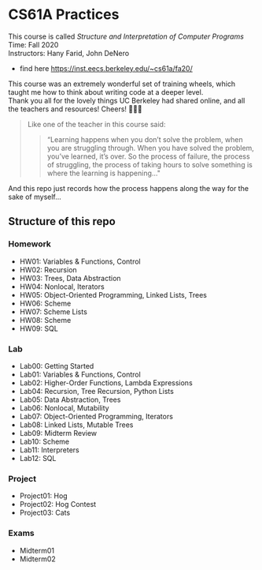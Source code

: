 # CS61A Practices

This course is called _Structure and Interpretation of Computer Programs_\
Time: Fall 2020\
Instructors: Hany Farid, John DeNero
- find here https://inst.eecs.berkeley.edu/~cs61a/fa20/

This course was an extremely wonderful set of training wheels, which taught me how to think about writing code at a deeper level.\
Thank you all for the lovely things UC Berkeley had shared online, and all the teachers and resources! Cheers! 🧡💛💙

> Like one of the teacher in this course said: 
>> “Learning happens when you don’t solve the problem, when you are struggling through. When you have solved the problem, you’ve learned, it’s over. 
So the process of failure, the process of struggling, the process of taking hours to solve something is where the learning is happening…"

And this repo just records how the process happens along the way for the sake of myself...

## Structure of this repo
### Homework
* HW01: Variables & Functions, Control
* HW02: Recursion
* HW03: Trees, Data Abstraction 
* HW04: Nonlocal, Iterators
* HW05: Object-Oriented Programming, Linked Lists, Trees
* HW06: Scheme
* HW07: Scheme Lists
* HW08: Scheme
* HW09: SQL

### Lab

* Lab00: Getting Started
* Lab01: Variables & Functions, Control
* Lab02: Higher-Order Functions, Lambda Expressions
* Lab04: Recursion, Tree Recursion, Python Lists
* Lab05: Data Abstraction, Trees
* Lab06: Nonlocal, Mutability
* Lab07: Object-Oriented Programming, Iterators
* Lab08: Linked Lists, Mutable Trees
* Lab09: Midterm Review
* Lab10: Scheme
* Lab11: Interpreters
* Lab12: SQL

### Project
* Project01: Hog
* Project02: Hog Contest
* Project03: Cats

### Exams
* Midterm01
* Midterm02

